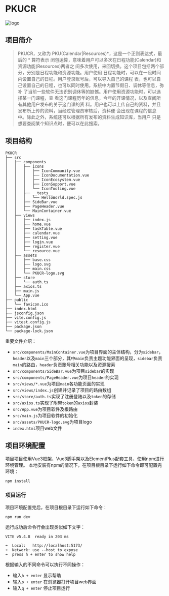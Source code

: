 # PKUCR

![logo](./src/assets/PKUCR-logo.svg)

## 项目简介
> PKUCR，又称为 PKU(Calendar|Resources)*，这是一个正则表达式，最后的 * 算符表示 闭包运算，意味着用户可以多次在日程功能(Calendar)和资源功能(Resources)两者之 间多次使用，来回切换。这个项目包括两个部分，分别是日程功能和资源功能。用户使用 日程功能时，可以在一段时间内设置自己的日程。用户登录账号后，可以导入自己的课程 表，也可以自己设置自己的日程，也可以同时使用。系统中内置节假日、调休等信息，弥补 了当前一些软件无法识别调休等的缺憾。用户使用资源功能时，可以选择某一门课程，查 看这门课程历年的信息，今年的开课情况，以及查阅所有其他用户发布的关于这门课的资 料。用户也可以上传自己的资料，并且发布所上传的资料，当经过管理员审核后，资料便 会出现在课程的信息中。除此之外，系统还可以根据所有发布的资料生成知识库，当用户 只是想要查阅某个知识点时，便可以在此搜索。

## 项目结构 
```
PKUCR
├── src
│   ├── components
│   │   ├── icons
│   │   │   ├── IconCommunity.vue
│   │   │   ├── IconDocumentation.vue
│   │   │   ├── IconEcosystem.vue
│   │   │   ├── IconSupport.vue
│   │   │   └── IconTooling.vue
│   │   ├── __tests__
│   │   │   └── HelloWorld.spec.js
│   │   ├── SideBar.vue
│   │   ├── PageHeader.vue
│   │   └── MainContainer.vue
│   ├── views
│   │   ├── index.js
│   │   ├── home.vue
│   │   ├── taskTable.vue
│   │   ├── calendar.vue
│   │   ├── setting.vue
│   │   ├── login.vue
│   │   ├── register.vue
│   │   └── resource.vue
│   ├── assets
│   │   ├── base.css
│   │   ├── logo.svg
│   │   ├── main.css
│   │   └── PKUCR-logo.svg
│   ├── store
│   │   └── auth.ts
│   ├── axios.ts
│   ├── main.js
│   └── App.vue
├── public
│   └── favicon.ico
├── index.html
├── jsconfig.json
├── vite.config.js
├── vitest.config.js
├── package.json
└── package-lock.json
```   
重要文件介绍：
- `src/components/MainContainer.vue`为项目界面的主体结构，分为`sidebar`，`header`以及`main`三个部分，其中`main`负责主题功能界面的呈现，`sidebar`负责`main`的路由，`header`负责账号相关功能以及资源搜索
- `src/components/SideBar.vue`为项目`sidebar`的实现
- `src/components/PageHeader.vue`为项目`header`的实现
- `src/views/*.vue`为项目`main`各功能页面的实现
- `src/views/index.js`创建并记录了项目的路由数组
- `src/store/auth.ts`实现了注册登陆以及`token`的存储
- `src/axios.ts`实现了附带`token`的`axios`封装
- `src/App.vue`为项目软件及根路由
- `src/main.js`为项目软件的初始化
- `src/assets/PKUCR-logo.svg`为项目logo
- `index.html`项目web文件

## 项目环境配置
项目项目使用Vue3框架，Vue3脚手架以及ElementPlus配套工具，使用npm进行环境管理。
本地安装有npm的情况下，在项目根目录下运行如下命令即可配置完环境：
```sh
npm install
```

### 项目运行
项目环境配置完后，在项目根目录下运行如下命令：
```sh
npm run dev
```
运行成功后命令行会出现类似如下文字：
```
VITE v5.4.8  ready in 203 ms

➜  Local:   http://localhost:5173/
➜  Network: use --host to expose
➜  press h + enter to show help
```
根据输入的不同命令可以执行不同操作：
- 输入`h + enter` 显示帮助
- 输入`o + enter` 在浏览器打开项目web界面
- 输入`q + enter` 停止项目运行